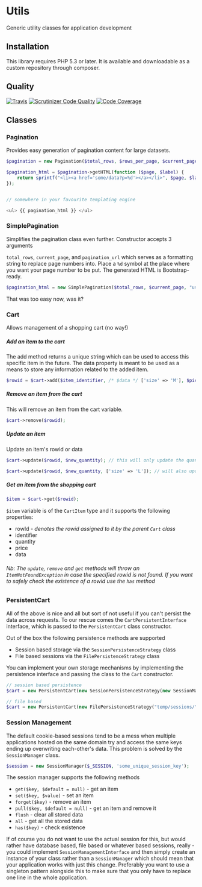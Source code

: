 # Utils

Generic utility classes for application development


## Installation

This library requires PHP 5.3 or later. It is available and downloadable as a custom repository through composer.

## Quality

[![Travis](https://api.travis-ci.org/maldoinc/utils.svg)](https://travis-ci.org/maldoinc/utils)
[![Scrutinizer Code Quality](https://scrutinizer-ci.com/g/maldoinc/utils/badges/quality-score.png?b=master)](https://scrutinizer-ci.com/g/maldoinc/utils/?branch=master)
[![Code Coverage](https://scrutinizer-ci.com/g/maldoinc/utils/badges/coverage.png?b=master)](https://scrutinizer-ci.com/g/maldoinc/utils/?branch=master)

## Classes

### Pagination

Provides easy generation of pagination content for large datasets.

```php
$pagination = new Pagination($total_rows, $rows_per_page, $current_page, $visible_pages);

$pagination_html = $pagination->getHTML(function ($page, $label) {
    return sprintf("<li><a href='some/data?p=%d'></a></li>", $page, $label);
});


// somewhere in your favourite templating engine

<ul> {{ pagination_html }} </ul>

```


### SimplePagination

Simplifies the pagination class even further. Constructor accepts 3 arguments

`total_rows`, `current_page`, and `pagination_url` which serves as a formatting string to replace page numbers into. Place a `%d` symbol at the place where you want your page number to be put. The generated HTML is Bootstrap-ready.



```php
$pagination_html = new SimplePagination($total_rows, $current_page, "users/list?p=%d");
```

That was too easy now, was it?


### Cart

Allows management of a shopping cart (no way!)


##### Add an item to the cart

The add method returns a unique string which can be used to access this specific item in the future.
The data property is meant to be used as a means to store any information related to the added item.
```php
$rowid = $cart->add($item_identifier, /* $data */ ['size' => 'M'], $pice, $quantity);
```


##### Remove an item from the cart

This will remove an item from the cart variable.
```php
$cart->remove($rowid);
```

##### Update an item

Update an item's rowid or data

```php
$cart->update($rowid, $new_quantity); // this will only update the quantity

$cart->update($rowid, $new_quantity, ['size' => 'L']); // will also update data
```

##### Get an item from the shopping cart

```php
$item = $cart->get($rowid);
```

`$item` variable is of the `CartItem` type and it supports the following properties:

* rowId - _denotes the rowid assigned to it by the parent `Cart` class_
* identifier
* quantity
* price
* data

###### Nb: The `update`, `remove` and `get` methods will throw an `ItemNotFoundException` in case the specified rowid is not found. If you want to safely check the existence of a rowid use the `has` method


### PersistentCart

All of the above is nice and all but sort of not useful if you can't persist the data across requests. To our rescue comes the `CartPersistentInterface` interface, which is passed to the `PersistentCart` class constructor.

Out of the box the following persistence methods are supported

* Session based storage via the `SessionPersistenceStrategy` class
* File based sessions via the `FilePersistenceStrategy` class

You can implement your own storage mechanisms by implementing the persistence interface and passing the class to the `Cart` constructor.

```php
// session based persistence
$cart = new PersistentCart(new SessionPersistenceStrategy(new SessionManager($_SESSION, 'some_unique_session_key')));

// file based
$cart = new PersistentCart(new FilePersistenceStrategy("temp/sessions/" . $user_id));
```


### Session Management

The default cookie-based sessions tend to be a mess when multiple applications hosted on the same domain try and access the same keys ending up overwriting each-other's data. This problem is solved by the `SessionManager` class.

```php
$session = new SessionManager($_SESSION, 'some_unique_session_key');
```

The session manager supports the following methods

* `get($key, $default = null)` - get an item
* `set($key, $value)` - set an item
* `forget($key)` - remove an item
* `pull($key, $default = null)` - get an item and remove it
* `flush` - clear all stored data
* `all` - get all the stored data
* `has($key)` - check existence

If of course you do not want to use the actual session for this, but would rather have database based, file based or whatever based sessions, really - you could implement `SessionManagementInterface` and then simply create an instance of your class rather than a `SessionManager` which should mean that your application works with just this change. Preferably you want to use a singleton pattern alongside this to make sure that you only have to replace one line in the whole application.

